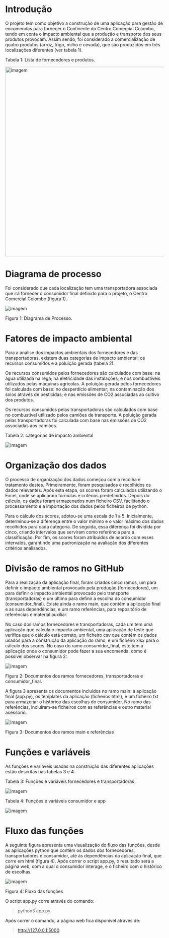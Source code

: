 # Introdução

O projeto tem como objetivo a construção de uma aplicação para gestão de encomendas para fornecer o Continente do Centro Comercial Colombo, tendo em conta o impacto ambiental que a produção e transporte dos seus produtos provocam.
Assim sendo, foi considerado a comercialização de quatro produtos (arroz, trigo, milho e cevada), que são produzidos em três localizações diferentes (ver tabela 1).

Tabela 1: Lista de fornecedores e produtos.

<img width="602" alt="imagem" src="https://github.com/user-attachments/assets/9e3b6c2c-c73a-4d37-be32-e250d690df48" />


# Diagrama de processo

Foi considerado que cada localização tem uma transportadora associada que irá fornecer o consumidor final definido para o projeto, o Centro Comercial Colombo (figura 1).

![imagem](https://github.com/user-attachments/assets/6ae3dde1-276b-4819-b182-528d79cdcf9c)

Figura 1: Diagrama de Processo.

# Fatores de impacto ambiental

Para a análise dos impactos ambientais dos fornecedores e das transportadoras, existem duas categorias de impacto ambiental: os recursos consumidos e a poluição gerada (tabela 2).

Os recursos consumidos pelos fornecedores são calculados com base: na água utilizada na rega; na eletricidade das instalações; e nos combustíveis utilizados pelas máquinas agrícolas. A poluição gerada pelos fornecedores foi calculada com base: no desperdício alimentar; na contaminação dos solos através de pesticidas; e nas emissões de CO2 associadas ao cultivo dos produtos.

Os recursos consumidos pelas transportadoras são calculados com base no combustível utilizado pelos camiões de transporte. A poluição gerada pelas transportadoras foi calculada com base nas emissões de CO2 associadas aos camiões.

Tabela 2: categorias de impacto ambiental

![imagem](https://github.com/user-attachments/assets/39ac9a62-c909-4761-8fa4-e7e7c472a2d8)


# Organização dos dados

O processo de organização dos dados começou com a recolha e tratamento destes. Primeiramente, foram pesquisados e recolhidos os dados relevantes. Após esta etapa, os scores foram calculados utilizando o Excel, onde se aplicaram fórmulas e critérios predefinidos. Depois do cálculo, os dados foram armazenados num ficheiro CSV, facilitando o processamento e a importação dos dados pelos ficheiros de python. 

Para o cálculo dos scores, adotou-se uma escala de 1 a 5. Inicialmente, determinou-se a diferença entre o valor mínimo e o valor máximo dos dados recolhidos para cada categoria. De seguida, essa diferença foi dividida por cinco, criando intervalos que serviram como referência para a classificação. Por fim, os scores foram atribuídos de acordo com esses intervalos, garantindo uma padronização na avaliação dos diferentes critérios analisados.

# Divisão de ramos no GitHub

Para a realização da aplicação final, foram criados cinco ramos, um para definir o impacto ambiental provocado pela produção (fornecedores), um para definir o impacto ambiental provocado pelo transporte (transportadoras) e um último para definir a escolha do consumidor (consumidor_final). Existe ainda o ramo main, que contém a aplicação final e as suas dependências, e um ramo referências, para repositório de referências e material auxiliar.

No caso dos ramos fornecedores e transportadoras, cada um tem uma aplicação que calcula o impacto ambiental, uma aplicação de teste que verifica que o cálculo está correto, um ficheiro csv que contém os dados usados para a construção da aplicação do ramo, e um ficheiro xlsx para o cálculo dos scores. No caso do ramo consumidor_final, este tem a aplicação onde o consumidor pode fazer a sua encomenda, como é possível observar na figura 2:

![imagem](https://github.com/user-attachments/assets/17a518ab-9f92-4b62-b653-366a5aee734e)

Figura 2: Documentos dos ramos fornecedores, transportadoras e consumidor_final.

A figura 3 apresenta os documentos incluídos no ramo main: a aplicação final (app.py), os templates da aplicação (ficheiros html), e um ficheiro txt para armazenar o histórico das escolhas do consumidor. No ramo das referências, incluíram-se ficheiros com as referências e outro material acessório.

![imagem](https://github.com/user-attachments/assets/ce034f74-13db-48f0-9cc3-a32f10bb4946)

Figura 3: Documentos dos ramos main e referências

# Funções e variáveis

As funções e variáveis usadas na construção das diferentes aplicações estão descritas nas tabelas 3 e 4.

Tabela 3: Funções e variáveis fornecedores e transportadoras

![imagem](https://github.com/user-attachments/assets/679f8563-6f27-44e4-be87-5eaa1da0d7e6)

Tabela 4: Funções e variáveis consumidor e app

![imagem](https://github.com/user-attachments/assets/c2534fc3-7584-4bde-8995-6e81baa040cf)

# Fluxo das funções

A seguinte figura apresenta uma visualização do fluxo das funções, desde as aplicações python que contêm os dados dos fornecedores, transportadores e consumidor, até às dependências da aplicação final, que corre em html (figura 4). Após correr o script app.py, o resultado será a página web, com a qual o consumidor interage, e o ficheiro com o histórico de escolhas.

![imagem](https://github.com/user-attachments/assets/01e70561-fa28-473d-b1bd-5ebf3cdfe45c)

Figura 4: Fluxo das funções

O script app.py corre através do comando:

> python3 app.py

Após correr o comando, a página web fica disponível através de: 

> http://127.0.0.1:5000

